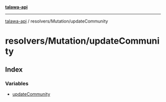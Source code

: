 [**talawa-api**](../../../README.md)

***

[talawa-api](../../../modules.md) / resolvers/Mutation/updateCommunity

# resolvers/Mutation/updateCommunity

## Index

### Variables

- [updateCommunity](variables/updateCommunity.md)
